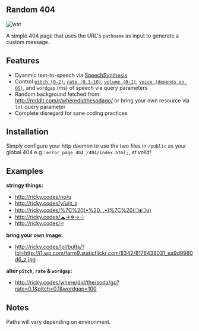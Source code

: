 ## Random 404

![wat](http://ricky.codes/i/deal-with-it.gif?v=lol)

A simple 404 page that uses the URL's `pathname` as input to generate a custom message.

## Features

* Dyanmic text-to-speech via [SpeechSynthesis](https://developer.mozilla.org/en-US/docs/Web/API/SpeechSynthesisUtterance)
* Control [`pitch (0-2)`](https://developer.mozilla.org/en-US/docs/Web/API/SpeechSynthesisUtterance/pitch), [`rate (0.1-10)`](https://developer.mozilla.org/en-US/docs/Web/API/SpeechSynthesisUtterance/rate), [`volume (0-1)`](https://developer.mozilla.org/en-US/docs/Web/API/SpeechSynthesisUtterance/volume), [`voice (depends on OS)`](https://developer.mozilla.org/en-US/docs/Web/API/SpeechSynthesisUtterance/voice), and `wordgap` (ms) of speech via query parameters
* Random background fetched from: http://reddit.com/r/wheredidthesodago/ or bring your own resource via `lol` query parameter
* Complete disregard for sane coding practices

## Installation

Simply configure your http daemon to use the two files in `/public` as your global 404 e.g.: `error_page 404 /404/index.html;`, _et voilà!_

## Examples

**stringy things:**
* http://ricky.codes/no/u
* http://ricky.codes/y/u/ಠ_ಠ
* http://ricky.codes/%7C%20(•%20◡•)%7C%20(❍ᴥ❍ʋ)
* http://ricky.codes/☁→❄→☃
* http://ricky.codes/🔥

**bring your own image:**
* http://ricky.codes/lol/butts/?lol=http://i1.wp.com/farm9.staticflickr.com/8342/8176438031_ea9d9980d6_z.jpg

**alter `pitch`, `rate` & `wordgap`:**
* http://ricky.codes/where/did/the/soda/go?rate=0.1&pitch=0.1&wordgap=100

## Notes

Paths will vary depending on environment.
